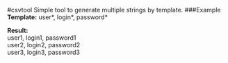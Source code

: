 ﻿#csvtool
Simple tool to generate multiple strings by template.
###Example 
<b>Template:</b> user*, login*, password*<br/>

<b>Result:</b><br/>
user1, login1, password1<br/>
user2, login2, password2<br/>
user3, login3, password3<br/>
